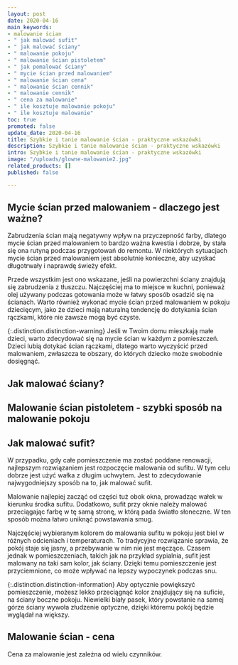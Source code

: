 ```yaml
---
layout: post
date: 2020-04-16
main_keywords:
- malowanie ścian
- " jak malować sufit"
- " jak malować ściany"
- " malowanie pokoju"
- " malowanie ścian pistoletem"
- " jak pomalować ściany"
- " mycie ścian przed malowaniem"
- " malowanie ścian cena"
- " malowanie ścian cennik"
- " malowanie cennik"
- " cena za malowanie"
- " ile kosztuje malowanie pokoju"
- " ile kosztuje malowanie"
toc: true
promoted: false
update_date: 2020-04-16
title: Szybkie i tanie malowanie ścian - praktyczne wskazówki
description: Szybkie i tanie malowanie ścian - praktyczne wskazówki
intro: Szybkie i tanie malowanie ścian - praktyczne wskazówki
image: "/uploads/glowne-malowanie2.jpg"
related_products: []
published: false

---
```

## Mycie ścian przed malowaniem - dlaczego jest ważne?

Zabrudzenia ścian mają negatywny wpływ na przyczepność farby, dlatego mycie ścian przed malowaniem to bardzo ważna kwestia i dobrze, by stała się ona rutyną podczas przygotowań do remontu. W niektórych sytuacjach mycie ścian przed malowaniem jest absolutnie konieczne, aby uzyskać długotrwały i naprawdę świeży efekt. 

Przede wszystkim jest ono wskazane, jeśli na powierzchni ściany znajdują się zabrudzenia z tłuszczu. Najczęściej ma to miejsce w kuchni, ponieważ olej używany podczas gotowania może w łatwy sposób osadzić się na ścianach. Warto również wykonać mycie ścian przed malowaniem w pokoju dziecięcym, jako że dzieci mają naturalną tendencję do dotykania ścian rączkami, które nie zawsze mogą być czyste.

{:.distinction.distinction-warning}
Jeśli w Twoim domu mieszkają małe dzieci, warto zdecydować się na mycie ścian w każdym z pomieszczeń. Dzieci lubią dotykać ścian rączkami, dlatego warto wyczyścić przed malowaniem, zwłaszcza te obszary, do których dziecko może swobodnie dosięgnąć.

## Jak malować ściany?

## Malowanie ścian pistoletem - szybki sposób na malowanie pokoju

## Jak malować sufit?

W przypadku, gdy całe pomieszczenie ma zostać poddane renowacji,  najlepszym rozwiązaniem jest rozpoczęcie malowania od sufitu. W tym celu dobrze jest użyć wałka z długim uchwytem. Jest to zdecydowanie najwygodniejszy sposób na to, jak malować sufit.

Malowanie najlepiej zacząć od części tuż obok okna, prowadząc wałek w kierunku środka sufitu. Dodatkowo, sufit przy oknie należy malować przeciągając farbę w tę samą stronę, w którą pada światło słoneczne. W ten sposób można łatwo uniknąć powstawania smug.

Najczęściej wybieranym kolorem do malowania sufitu w pokoju jest  biel w różnych odcieniach i temperaturach. To tradycyjne rozwiązanie sprawia, że pokój staje się jasny, a przebywanie w nim nie jest męczące. Czasem jednak w pomieszczeniach, takich jak na przykład sypialnia, sufit jest malowany na taki sam kolor, jak ściany.  Dzięki temu pomieszczenie jest przyciemnione, co może wpływać na lepszy wypoczynek podczas snu.

{:.distinction.distinction-information}
Aby optycznie powiększyć pomieszczenie, możesz lekko przeciągnąć kolor znajdujący się na suficie, na ściany boczne pokoju. Niewielki biały pasek, który powstanie na samej górze ściany wywoła złudzenie optyczne, dzięki któremu pokój będzie wyglądał na większy.

## Malowanie ścian - cena

Cena za malowanie jest zależna od wielu czynników.